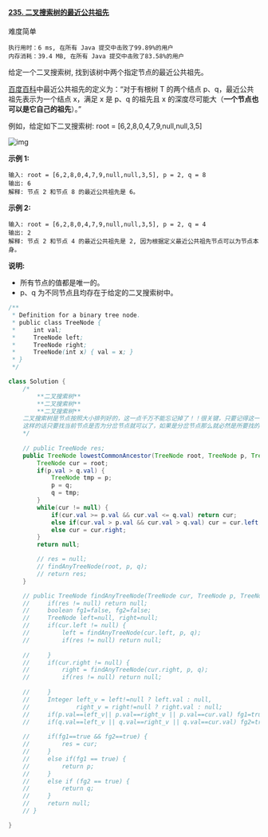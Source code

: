 #### [235. 二叉搜索树的最近公共祖先](https://leetcode-cn.com/problems/lowest-common-ancestor-of-a-binary-search-tree/)

难度简单

```
执行用时：6 ms, 在所有 Java 提交中击败了99.89%的用户
内存消耗：39.4 MB, 在所有 Java 提交中击败了83.58%的用户
```



给定一个二叉搜索树, 找到该树中两个指定节点的最近公共祖先。

[百度百科](https://baike.baidu.com/item/最近公共祖先/8918834?fr=aladdin)中最近公共祖先的定义为：“对于有根树 T 的两个结点 p、q，最近公共祖先表示为一个结点 x，满足 x 是 p、q 的祖先且 x 的深度尽可能大（**一个节点也可以是它自己的祖先**）。”

例如，给定如下二叉搜索树: root = [6,2,8,0,4,7,9,null,null,3,5]

![img](https://assets.leetcode-cn.com/aliyun-lc-upload/uploads/2018/12/14/binarysearchtree_improved.png)

 

**示例 1:**

```
输入: root = [6,2,8,0,4,7,9,null,null,3,5], p = 2, q = 8
输出: 6 
解释: 节点 2 和节点 8 的最近公共祖先是 6。
```

**示例 2:**

```
输入: root = [6,2,8,0,4,7,9,null,null,3,5], p = 2, q = 4
输出: 2
解释: 节点 2 和节点 4 的最近公共祖先是 2, 因为根据定义最近公共祖先节点可以为节点本身。
```

 

**说明:**

- 所有节点的值都是唯一的。
- p、q 为不同节点且均存在于给定的二叉搜索树中。



```java
/**
 * Definition for a binary tree node.
 * public class TreeNode {
 *     int val;
 *     TreeNode left;
 *     TreeNode right;
 *     TreeNode(int x) { val = x; }
 * }
 */

class Solution {
    /*
    	**二叉搜索树**
    	**二叉搜索树**
    	**二叉搜索树**
    二叉搜索树是节点按照大小排列好的，这一点千万不能忘记掉了！！很关键，只要记得这一点，这题就是当之无愧的简单题，没记起来，写了半天还是报错空指针
    这样的话只要找当前节点是否为分岔节点就可以了，如果是分岔节点那么就必然是所要找的节点。
    */
    
    // public TreeNode res;
    public TreeNode lowestCommonAncestor(TreeNode root, TreeNode p, TreeNode q) {
        TreeNode cur = root;
        if(p.val > q.val) {
            TreeNode tmp = p;
            p = q;
            q = tmp;
        }
        while(cur != null) {
            if(cur.val >= p.val && cur.val <= q.val) return cur;
            else if(cur.val > p.val && cur.val > q.val) cur = cur.left;
            else cur = cur.right;
        }
        return null;

        // res = null;
        // findAnyTreeNode(root, p, q);
        // return res;
    }

    // public TreeNode findAnyTreeNode(TreeNode cur, TreeNode p, TreeNode q) {
    //     if(res != null) return null;
    //     boolean fg1=false, fg2=false;
    //     TreeNode left=null, right=null;
    //     if(cur.left != null) {
    //         left = findAnyTreeNode(cur.left, p, q);
    //         if(res != null) return null;
            
    //     }
    //     if(cur.right != null) {
    //         right = findAnyTreeNode(cur.right, p, q);
    //         if(res != null) return null;
            
    //     }
    //     Integer left_v = left!=null ? left.val : null,
    //             right_v = right!=null ? right.val : null;
    //     if(p.val==left_v|| p.val==right_v || p.val==cur.val) fg1=true;
    //     if(q.val==left_v || q.val==right_v || q.val==cur.val) fg2=true;
        
    //     if(fg1==true && fg2==true) {
    //         res = cur;
    //     }
    //     else if(fg1 == true) {
    //         return p;
    //     }
    //     else if (fg2 == true) {
    //         return q;
    //     }
    //     return null;
    // }

}
```

